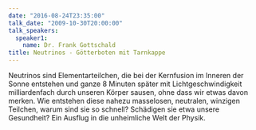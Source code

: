 ```yaml
---
date: "2016-08-24T23:35:00"
talk_date: "2009-10-30T20:00:00"
talk_speakers:
  speaker1:
    name: Dr. Frank Gottschald
title: Neutrinos - Götterboten mit Tarnkappe
---
```


Neutrinos sind Elementarteilchen, die bei der Kernfusion im Inneren der Sonne entstehen und ganze 8 Minuten später mit Lichtgeschwindigkeit milliardenfach durch unseren Körper sausen, ohne dass wir etwas davon merken.
Wie entstehen diese nahezu masselosen, neutralen, winzigen Teilchen, warum sind sie so schnell? Schädigen sie etwa unsere Gesundheit?
Ein Ausflug in die unheimliche Welt der Physik.
